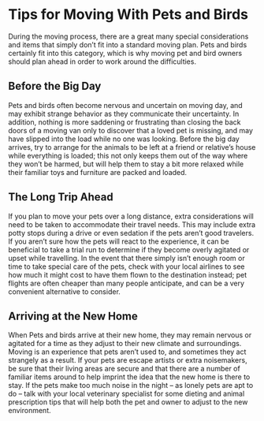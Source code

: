# Tips for Moving With Pets and Birds

During the moving process, there are a great many special considerations and items that simply don’t fit into a standard moving plan. Pets and birds certainly fit into this category, which is why moving pet and bird owners should plan ahead in order to work around the difficulties. 

## Before the Big Day

Pets and birds often become nervous and uncertain on moving day, and may exhibit strange behavior as they communicate their uncertainty. In addition, nothing is more saddening or frustrating than closing the back doors of a moving van only to discover that a loved pet is missing, and may have slipped into the load while no one was looking. Before the big day arrives, try to arrange for the animals to be left at a friend or relative’s house while everything is loaded; this not only keeps them out of the way where they won’t be harmed, but will help them to stay a bit more relaxed while their familiar toys and furniture are packed and loaded. 

## The Long Trip Ahead

If you plan to move your pets over a long distance, extra considerations will need to be taken to accommodate their travel needs. This may include extra potty stops during a drive or even sedation if the pets aren’t good travelers. If you aren’t sure how the pets will react to the experience, it can be beneficial to take a trial run to determine if they become overly agitated or upset while travelling. In the event that there simply isn’t enough room or time to take special care of the pets, check with your local airlines to see how much it might cost to have them flown to the destination instead; pet flights are often cheaper than many people anticipate, and can be a very convenient alternative to consider. 

## Arriving at the New Home

When Pets and birds arrive at their new home, they may remain nervous or agitated for a time as they adjust to their new climate and surroundings. Moving is an experience that pets aren’t used to, and sometimes they act strangely as a result. If your pets are escape artists or extra noisemakers, be sure that their living areas are secure and that there are a number of familiar items around to help imprint the idea that the new home is there to stay. If the pets make too much noise in the night – as lonely pets are apt to do – talk with your local veterinary specialist for some dieting and animal prescription tips that will help both the pet and owner to adjust to the new environment.

